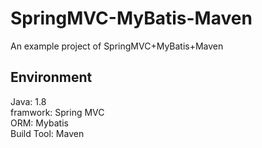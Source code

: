 # SpringMVC-MyBatis-Maven
An example project of SpringMVC+MyBatis+Maven

## Environment
Java: 1.8  
framwork: Spring MVC  
ORM: Mybatis  
Build Tool: Maven  
